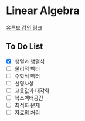 # Linear Algebra
[유투브 강의 링크](https://www.youtube.com/playlist?list=PL127T2Zu76FuVMq1UQnZv9SG-GFIdZfLg)



## To Do List

- [x] 행렬과 행렬식
- [ ] 물리적 벡터
- [ ] 수학적 벡터
- [ ] 선형사상
- [ ] 고윳값과 대각화
- [ ] 복소벡터공간
- [ ] 최적화 문제
- [ ] 자료의 처리
